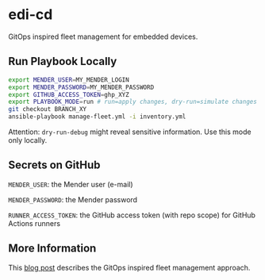 # edi-cd

GitOps inspired fleet management for embedded devices.

## Run Playbook Locally

``` bash
export MENDER_USER=MY_MENDER_LOGIN
export MENDER_PASSWORD=MY_MENDER_PASSWORD
export GITHUB_ACCESS_TOKEN=ghp_XYZ
export PLAYBOOK_MODE=run # run=apply changes, dry-run=simulate changes (default), dry-run-debug=simulate changes and show debug information
git checkout BRANCH_XY
ansible-playbook manage-fleet.yml -i inventory.yml
```

Attention: `dry-run-debug` might reveal sensitive information. Use this mode only locally.

## Secrets on GitHub

`MENDER_USER`: the Mender user (e-mail)

`MENDER_PASSWORD`: the Mender password

`RUNNER_ACCESS_TOKEN`: the GitHub access token (with repo scope) for GitHub Actions runners

## More Information

This [blog post](https://www.get-edi.io/Managing-an-IoT-Fleet-with-GitOps/) describes the GitOps inspired fleet management approach.

